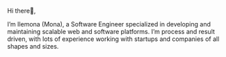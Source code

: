 Hi there👋,

I’m Ilemona (Mona), a Software Engineer specialized in developing and maintaining scalable web and software platforms. I’m process and result driven, with lots of experience working with startups and companies of all shapes and sizes. 
